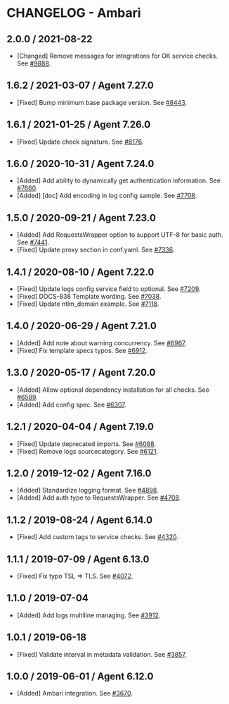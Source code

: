 # CHANGELOG - Ambari

## 2.0.0 / 2021-08-22

* [Changed] Remove messages for integrations for OK service checks. See [#9888](https://github.com/DataDog/integrations-core/pull/9888).

## 1.6.2 / 2021-03-07 / Agent 7.27.0

* [Fixed] Bump minimum base package version. See [#8443](https://github.com/DataDog/integrations-core/pull/8443).

## 1.6.1 / 2021-01-25 / Agent 7.26.0

* [Fixed] Update check signature. See [#8176](https://github.com/DataDog/integrations-core/pull/8176).

## 1.6.0 / 2020-10-31 / Agent 7.24.0

* [Added] Add ability to dynamically get authentication information. See [#7660](https://github.com/DataDog/integrations-core/pull/7660).
* [Added] [doc] Add encoding in log config sample. See [#7708](https://github.com/DataDog/integrations-core/pull/7708).

## 1.5.0 / 2020-09-21 / Agent 7.23.0

* [Added] Add RequestsWrapper option to support UTF-8 for basic auth. See [#7441](https://github.com/DataDog/integrations-core/pull/7441).
* [Fixed] Update proxy section in conf.yaml. See [#7336](https://github.com/DataDog/integrations-core/pull/7336).

## 1.4.1 / 2020-08-10 / Agent 7.22.0

* [Fixed] Update logs config service field to optional. See [#7209](https://github.com/DataDog/integrations-core/pull/7209).
* [Fixed] DOCS-838 Template wording. See [#7038](https://github.com/DataDog/integrations-core/pull/7038).
* [Fixed] Update ntlm_domain example. See [#7118](https://github.com/DataDog/integrations-core/pull/7118).

## 1.4.0 / 2020-06-29 / Agent 7.21.0

* [Added] Add note about warning concurrency. See [#6967](https://github.com/DataDog/integrations-core/pull/6967).
* [Fixed] Fix template specs typos. See [#6912](https://github.com/DataDog/integrations-core/pull/6912).

## 1.3.0 / 2020-05-17 / Agent 7.20.0

* [Added] Allow optional dependency installation for all checks. See [#6589](https://github.com/DataDog/integrations-core/pull/6589).
* [Added] Add config spec. See [#6307](https://github.com/DataDog/integrations-core/pull/6307).

## 1.2.1 / 2020-04-04 / Agent 7.19.0

* [Fixed] Update deprecated imports. See [#6088](https://github.com/DataDog/integrations-core/pull/6088).
* [Fixed] Remove logs sourcecategory. See [#6121](https://github.com/DataDog/integrations-core/pull/6121).

## 1.2.0 / 2019-12-02 / Agent 7.16.0

* [Added] Standardize logging format. See [#4898](https://github.com/DataDog/integrations-core/pull/4898).
* [Added] Add auth type to RequestsWrapper. See [#4708](https://github.com/DataDog/integrations-core/pull/4708).

## 1.1.2 / 2019-08-24 / Agent 6.14.0

* [Fixed] Add custom tags to service checks. See [#4320](https://github.com/DataDog/integrations-core/pull/4320).

## 1.1.1 / 2019-07-09 / Agent 6.13.0

* [Fixed] Fix typo TSL => TLS. See [#4072](https://github.com/DataDog/integrations-core/pull/4072).

## 1.1.0 / 2019-07-04

* [Added] Add logs multiline managing. See [#3912](https://github.com/DataDog/integrations-core/pull/3912).

## 1.0.1 / 2019-06-18

* [Fixed] Validate interval in metadata validation. See [#3857](https://github.com/DataDog/integrations-core/pull/3857).

## 1.0.0 / 2019-06-01 / Agent 6.12.0

* [Added] Ambari integration. See [#3670](https://github.com/DataDog/integrations-core/pull/3670).

